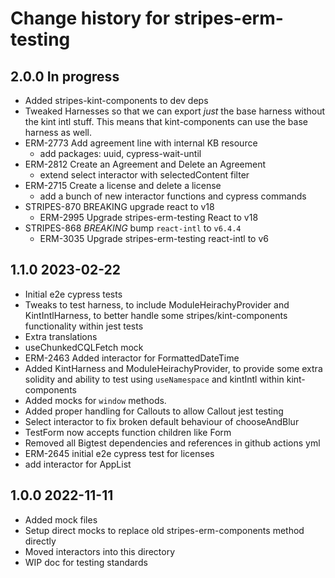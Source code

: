 # Change history for stripes-erm-testing

## 2.0.0 In progress
  * Added stripes-kint-components to dev deps
  * Tweaked Harnesses so that we can export *just* the base harness without the kint intl stuff. This means that kint-components can use the base harness as well.
  * ERM-2773 Add agreement line with internal KB resource
    * add packages: uuid, cypress-wait-until
  * ERM-2812 Create an Agreement and Delete an Agreement
    * extend select interactor with selectedContent filter
  * ERM-2715 Create a license and delete a license
    * add a bunch of new interactor functions and cypress commands
  * STRIPES-870 BREAKING upgrade react to v18
    * ERM-2995 Upgrade stripes-erm-testing React to v18
  * STRIPES-868 *BREAKING* bump `react-intl` to `v6.4.4`
    * ERM-3035 Upgrade stripes-erm-testing react-intl to v6

## 1.1.0 2023-02-22
  * Initial e2e cypress tests
  * Tweaks to test harness, to include ModuleHeirachyProvider and KintIntlHarness, to better handle some stripes/kint-components functionality within jest tests
  * Extra translations
  * useChunkedCQLFetch mock
  * ERM-2463 Added interactor for FormattedDateTime
  * Added KintHarness and ModuleHeirachyProvider, to provide some extra solidity and ability to test using `useNamespace` and kintIntl within kint-components
  * Added mocks for `window` methods.
  * Added proper handling for Callouts to allow Callout jest testing
  * Select interactor to fix broken default behaviour of chooseAndBlur
  * TestForm now accepts function children like Form
  * Removed all Bigtest dependencies and references in github actions yml
  * ERM-2645 initial e2e cypress test for licenses
  * add interactor for AppList

## 1.0.0 2022-11-11
  * Added mock files
  * Setup direct mocks to replace old stripes-erm-components method directly
  * Moved interactors into this directory
  * WIP doc for testing standards
